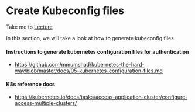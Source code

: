 # Create Kubeconfig files

  Take me to [Lecture](https://kodekloud.com/courses/539883/lectures/9808341)
  
In this section, we will take a look at how to generate kubeconfig files

#### Instructions to generate kubernetes configuration files for authentication
- https://github.com/mmumshad/kubernetes-the-hard-way/blob/master/docs/05-kubernetes-configuration-files.md

#### K8s reference docs
- https://kubernetes.io/docs/tasks/access-application-cluster/configure-access-multiple-clusters/
